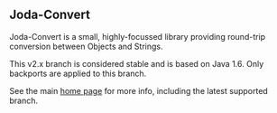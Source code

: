 Joda-Convert
------------

Joda-Convert is a small, highly-focussed library providing round-trip conversion between Objects and Strings.

This v2.x branch is considered stable and is based on Java 1.6.
Only backports are applied to this branch.

See the main [home page](https://www.joda.org/joda-convert/) for more info, including the latest supported branch.
